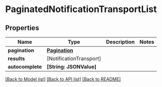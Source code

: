 # PaginatedNotificationTransportList

## Properties
Name | Type | Description | Notes
------------ | ------------- | ------------- | -------------
**pagination** | [**Pagination**](Pagination.md) |  | 
**results** | [NotificationTransport] |  | 
**autocomplete** | **[String: JSONValue]** |  | 

[[Back to Model list]](../README.md#documentation-for-models) [[Back to API list]](../README.md#documentation-for-api-endpoints) [[Back to README]](../README.md)


